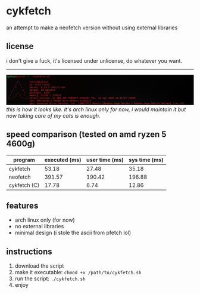# cykfetch
an attempt to make a neofetch version without using external libraries

## license
i don't give a fuck, it's licensed under unlicense, do whatever you want.

--------------------------------------------------------------------------
![cykfetch](imgs/cykfe.png)  
*this is how it looks like. it's arch linux only for now, i would maintain it but now taking care of my cats is enough.*

## speed comparison (tested on amd ryzen 5 4600g)

| program     | executed (ms) | user time (ms) | sys time (ms) |
|-------------|---------------|---------------|---------------|
| cykfetch     |  53.18        |  27.48         |  35.18        |
| neofetch     | 391.57        | 190.42         | 196.88        |
| cykfetch (C) |  17.78        |   6.74         |  12.86        |

## features
- arch linux only (for now)
- no external libraries
- minimal design (i stole the ascii from pfetch lol)

## instructions
1. download the script
2. make it executable: `chmod +x /path/to/cykfetch.sh`
3. run the script: `./cykfetch.sh`
4. enjoy
